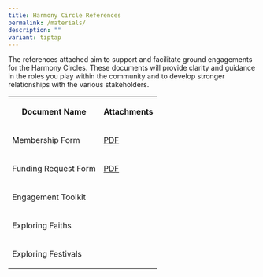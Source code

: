 ```yaml
---
title: Harmony Circle References
permalink: /materials/
description: ""
variant: tiptap
---
```

<p>The references attached aim to support and facilitate ground engagements
for the Harmony Circles. These documents will provide clarity and guidance
in the roles you play within the community and to develop stronger relationships
with the various stakeholders.</p>
<table style="minWidth: 50px">
<colgroup>
<col>
<col>
</colgroup>
<tbody>
<tr>
<th rowspan="1" colspan="1">
<p>Document Name</p>
</th>
<th rowspan="1" colspan="1">
<p>Attachments</p>
</th>
</tr>
<tr>
<td rowspan="1" colspan="1">
<p>Membership Form</p>
</td>
<td rowspan="1" colspan="1">
<p><a href="/files/harmony%20circle%20membership%20form.pdf" rel="noopener noreferrer nofollow" target="_blank">PDF</a>
</p>
</td>
</tr>
<tr>
<td rowspan="1" colspan="1">
<p>Funding Request Form</p>
</td>
<td rowspan="1" colspan="1">
<p><a href="/files/harmony%20circle%20funding%20request.pdf" rel="noopener noreferrer nofollow" target="_blank">PDF</a>
</p>
</td>
</tr>
<tr>
<td rowspan="1" colspan="1">
<p>Engagement Toolkit</p>
</td>
<td rowspan="1" colspan="1">
<p></p>
</td>
</tr>
<tr>
<td rowspan="1" colspan="1">
<p>Exploring Faiths</p>
</td>
<td rowspan="1" colspan="1">
<p></p>
</td>
</tr>
<tr>
<td rowspan="1" colspan="1">
<p>Exploring Festivals</p>
</td>
<td rowspan="1" colspan="1">
<p></p>
</td>
</tr>
</tbody>
</table>
<p></p>